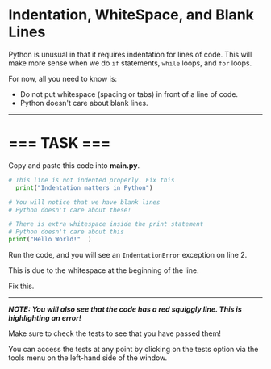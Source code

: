 # Indentation, WhiteSpace, and Blank Lines 

Python is unusual in that it requires indentation for lines of code. This will make more sense when we do ``if`` statements, ``while`` loops, and ``for`` loops. 

For now, all you need to know is:

* Do not put whitespace (spacing or tabs) in front of a line of code.
* Python doesn't care about blank lines.

***
# === TASK ===

Copy and paste this code into **main.py**.

```python
# This line is not indented properly. Fix this
  print("Indentation matters in Python")

# You will notice that we have blank lines
# Python doesn't care about these!

# There is extra whitespace inside the print statement 
# Python doesn't care about this
print("Hello World!"  )  
```

Run the code, and you will see an ```IndentationError``` exception on line 2.

This is due to the whitespace at the beginning of the line.

Fix this.
***

***NOTE: You will also see that the code has a red squiggly line. This is highlighting an error!***

Make sure to check the tests to see that you have passed them!

You can access the tests at any point by clicking on the tests option via the tools menu on the left-hand side of the window.

